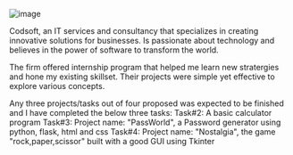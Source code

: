 ![image](https://github.com/user-attachments/assets/b8d88d0a-a56b-4324-a417-8970b2198ad1)

Codsoft, an IT services and consultancy that specializes in creating innovative solutions for businesses. Is passionate about technology and believes in the power of software to transform the world. 

The firm offered internship program that helped me learn new stratergies and hone my existing skillset. Their projects were simple yet effective to explore various concepts.

Any three projects/tasks out of four proposed was expected to be finished and I have completed the below three tasks:
Task#2: A basic calculator program
Task#3: Project name: "PassWorld", a Password generator using python, flask, html and css
Task#4: Project name: "Nostalgia", the game "rock,paper,scissor" built with a good GUI using Tkinter




